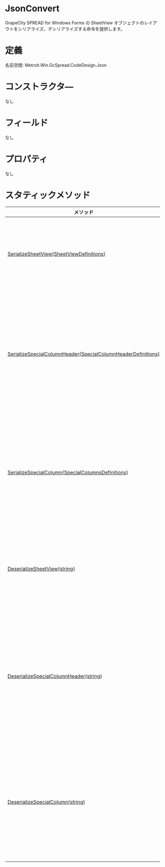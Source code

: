 # JsonConvert
GrapeCity SPREAD for Windows Forms の SheetView オブジェクトのレイアウトをシリアライズ、デシリアライズする命令を提供します。

# 定義
名前空間: Metroit.Win.GcSpread.CodeDesign.Json

# コンストラクタ―
なし

# フィールド
なし

# プロパティ
なし

# スタティックメソッド
|メソッド|説明|
|----|----|
|[SerializeSheetView(SheetViewDefinitions)](Method/SerializeSheetView.md)|対応するJSONデータをシリアライズします。|
|[SerializeSpecialColumnHeader(SpecialColumnHeaderDefinitions)](Method/SerializeSpecialColumnHeader.md)|列ヘッダーの特定要素のみを構成するJSONデータをシリアライズします。|
|[SerializeSpecialColumn(SpecialColumnsDefinitions)](Method/SerializeSpecialColumn.md)|列の特定要素のみを構成するJSONデータをシリアライズします。|
|[DeserializeSheetView(string)](Method/DeserializeSheetView.md)|対応するJSONデータにデシリアライズします。|
|[DeserializeSpecialColumnHeader(string)](Method/DeserializeSpecialColumnHeader.md)|列ヘッダーの特定要素のみを構成するJSONデータにデシリアライズします。|
|[DeserializeSpecialColumn(string)](Method/DeserializeSpecialColumn.md)|列の特定要素のみを構成するJSONデータにデシリアライズします。|
